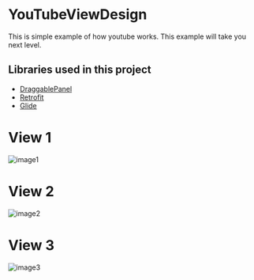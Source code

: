 # YouTubeViewDesign
This is simple example of how youtube works. This example will take you next level. 

Libraries used in this project
------------------------------

* [DraggablePanel][11]
* [Retrofit][12] 
* [Glide][13] 

# View 1
![image1](https://user-images.githubusercontent.com/15318984/37354399-95acb6d0-2707-11e8-999d-859dceb289d4.jpeg)
# View 2
![image2](https://user-images.githubusercontent.com/15318984/37354401-95fe0058-2707-11e8-823d-72084a2bb2b5.jpeg)
# View 3
![image3](https://user-images.githubusercontent.com/15318984/37354404-965c66d4-2707-11e8-8ab2-101f74231f37.jpeg)


[11]: https://github.com/pedrovgs/DraggablePanel
[12]: https://github.com/square/retrofit
[13]: https://github.com/bumptech/glide
